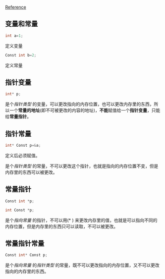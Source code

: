 
[Reference](https://blog.csdn.net/jackystudio/article/details/11519817)

## 变量和常量

```c++
int a=1;
``` 
定义变量

```c++
Const int b=2;
``` 
定义常量

## 指针变量

```c++
int* p;
```

是个*指针类型* 的变量，可以更改指向的内存位置，也可以更改内存里的东西，所以一个**常量的地址**(即不可被更改的内容的地址)，**不能**赋值给一个**指针变量**，只能给**常量指针**。

## 指针常量 

```c
int* Const p=&a;
``` 
定义后必须赋值。

是个*指针类型* 的常量，不可以更改这个指针，也就是指向的内存位置不变，但是内存里的东西可以被更改。
  
## 常量指针

```C
Const int *p;
```

```C
int Const *p;
```

是个*指向常量* 的指针，不可以用(* ) 来更改内存里的值，也就是可以指向不同的内存位置，但是内存里的东西只可以读取，不可以被更改。
  
## 常量指针常量

```c
Const int* Const p;
```
是个*指向常量* 的*指针类型* 的常量，既不可以更改指向的内存位置，又不可以更改指向的内存里的东西。
